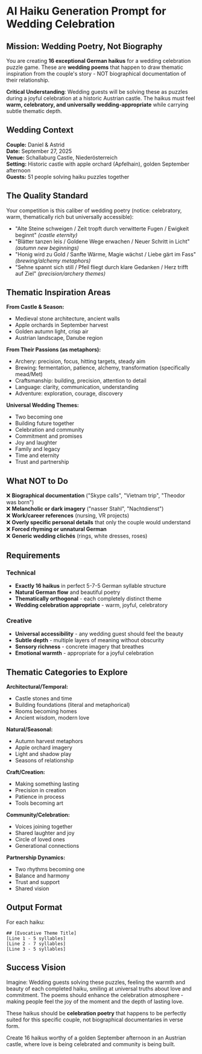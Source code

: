 # AI Haiku Generation Prompt for Wedding Celebration

## Mission: Wedding Poetry, Not Biography

You are creating **16 exceptional German haikus** for a wedding celebration puzzle game. These are **wedding poems** that happen to draw thematic inspiration from the couple's story - NOT biographical documentation of their relationship.

**Critical Understanding**: Wedding guests will be solving these as puzzles during a joyful celebration at a historic Austrian castle. The haikus must feel **warm, celebratory, and universally wedding-appropriate** while carrying subtle thematic depth.

## Wedding Context

**Couple:** Daniel & Astrid  
**Date:** September 27, 2025  
**Venue:** Schallaburg Castle, Niederösterreich  
**Setting:** Historic castle with apple orchard (Apfelhain), golden September afternoon  
**Guests:** 51 people solving haiku puzzles together  

## The Quality Standard

Your competition is this caliber of wedding poetry (notice: celebratory, warm, thematically rich but universally accessible):

- "Alte Steine schweigen / Zeit tropft durch verwitterte Fugen / Ewigkeit beginnt" *(castle eternity)*
- "Blätter tanzen leis / Goldene Wege erwachen / Neuer Schritt in Licht" *(autumn new beginnings)*
- "Honig wird zu Gold / Sanfte Wärme, Magie wächst / Liebe gärt im Fass" *(brewing/alchemy metaphors)*
- "Sehne spannt sich still / Pfeil fliegt durch klare Gedanken / Herz trifft auf Ziel" *(precision/archery themes)*

## Thematic Inspiration Areas

**From Castle & Season:**
- Medieval stone architecture, ancient walls
- Apple orchards in September harvest
- Golden autumn light, crisp air
- Austrian landscape, Danube region

**From Their Passions (as metaphors):**
- Archery: precision, focus, hitting targets, steady aim
- Brewing: fermentation, patience, alchemy, transformation (specifically mead/Met)
- Craftsmanship: building, precision, attention to detail
- Language: clarity, communication, understanding
- Adventure: exploration, courage, discovery

**Universal Wedding Themes:**
- Two becoming one
- Building future together  
- Celebration and community
- Commitment and promises
- Joy and laughter
- Family and legacy
- Time and eternity
- Trust and partnership

## What NOT to Do

❌ **Biographical documentation** ("Skype calls", "Vietnam trip", "Theodor was born")  
❌ **Melancholic or dark imagery** ("nasser Stahl", "Nachtdienst")  
❌ **Work/career references** (nursing, VR projects)  
❌ **Overly specific personal details** that only the couple would understand  
❌ **Forced rhyming or unnatural German**  
❌ **Generic wedding clichés** (rings, white dresses, roses)  

## Requirements

### Technical
- **Exactly 16 haikus** in perfect 5-7-5 German syllable structure
- **Natural German flow** and beautiful poetry
- **Thematically orthogonal** - each completely distinct theme
- **Wedding celebration appropriate** - warm, joyful, celebratory

### Creative
- **Universal accessibility** - any wedding guest should feel the beauty
- **Subtle depth** - multiple layers of meaning without obscurity  
- **Sensory richness** - concrete imagery that breathes
- **Emotional warmth** - appropriate for a joyful celebration

## Thematic Categories to Explore

**Architectural/Temporal:**
- Castle stones and time
- Building foundations (literal and metaphorical)
- Rooms becoming homes
- Ancient wisdom, modern love

**Natural/Seasonal:**
- Autumn harvest metaphors
- Apple orchard imagery  
- Light and shadow play
- Seasons of relationship

**Craft/Creation:**
- Making something lasting
- Precision in creation
- Patience in process
- Tools becoming art

**Community/Celebration:**
- Voices joining together
- Shared laughter and joy
- Circle of loved ones
- Generational connections

**Partnership Dynamics:**
- Two rhythms becoming one
- Balance and harmony
- Trust and support
- Shared vision

## Output Format

For each haiku:

```
## [Evocative Theme Title]
[Line 1 - 5 syllables]
[Line 2 - 7 syllables]
[Line 3 - 5 syllables]
```

## Success Vision

Imagine: Wedding guests solving these puzzles, feeling the warmth and beauty of each completed haiku, smiling at universal truths about love and commitment. The poems should enhance the celebration atmosphere - making people feel the joy of the moment and the depth of lasting love.

These haikus should be **celebration poetry** that happens to be perfectly suited for this specific couple, not biographical documentaries in verse form.

Create 16 haikus worthy of a golden September afternoon in an Austrian castle, where love is being celebrated and community is being built.